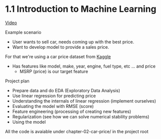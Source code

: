 # 1.1 Introduction to Machine Learning

[Video](https://www.youtube.com/watch?v=Crm_5n4mvmg&list=PL3MmuxUbc_hIhxl5Ji8t4O6lPAOpHaCLR&index=2)

Example scenario
- User wants to sell car, needs coming up with the best price.
- Want to develop model to provide a sales price.

For that we're using a car price dataset from [Kaggle](https://www.kaggle.com/datasets/CooperUnion/cardataset)
- Has features like model, make, year, engine, fuel type, etc ... and price
	- MSRP (price) is our target feature

Project plan
- Prepare data and do EDA (Exploratory Data Analysis)
- Use linear regression for predicting price
- Understanding the internals of linear regression (implement ourselves)
- Evaluating the model with RMSE (score)
- Feature engineering (processing of creating new features)
- Regularization (see how we can solve numerical stability problems)
- Using the model

All the code is avaiable under chapter-02-car-price/ in the project root
